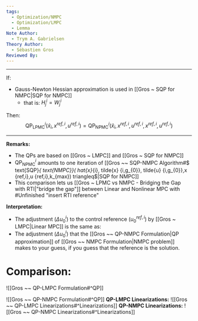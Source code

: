 ```yaml
---
tags:
  - Optimization/NMPC
  - Optimization/LMPC
  - Lemma
Note Author:
  - Trym A. Gabrielsen
Theory Author:
  - Sébastien Gros
Reviewed By:
---
```

---
If:
 - Gauss-Newton Hessian approximation is used in [[Gros ~ SQP for NMPC|SQP for NMPC]]
	 - that is: $H^{i}_{j} = W^{i}_{j}$

Then:
$$\text{QP}^{i}_{\text{LPMC}}(\hat{x}_{i},x^{ref,i},u^{ref,i}) = \text{QP}^{i}_{\text{NPMC}}(\hat{x}_{i},x^{ref,i},u^{ref,i},x^{ref,i},u^{ref,i})$$

---

**Remarks:**
- The QPs are based on [[Gros ~ LMPC]] and [[Gros ~ SQP for NMPC]]
- $\text{QP}^{i}_{\text{NPMC}}$ amounts to one iteration of [[Gros ~~ SQP-NMPC Algorithm#$ text{SQP}_{ text{NMPC}}( hat{x}_{i}, tilde{x} {i,g_{0}}, tilde{u} {i,g_{0}},x {ref,i},u {ref,i},k_{max}) triangleq$|SQP for NMPC]]
- This comparison lets us [[Gros ~ LPMC vs NMPC - Bridging the Gap with RTI|"bridge the gap"]] between Linear and Nonlinear MPC with #Unfinished "insert RTI reference"

**Interpretation:**
- The adjustment ($\Delta u^{i}_{0}$) to the control reference ($u^{ref,i}_{0}$) by [[Gros ~ LMPC|Linear MPC]] is the same as:
- The adjustment ($\Delta u^{i}_{0}$) that the [[Gros ~~ QP-NMPC Formulation|QP approximation]] of [[Gros ~~ NMPC Formulation|NMPC problem]] makes to your guess, if you guess that the reference is the solution.


# Comparison:
![[Gros ~~ QP-LMPC Formulation#^QP]]

![[Gros ~~ QP-NMPC Formulation#^QP]]
**QP-LMPC Linearizations:**
![[Gros ~~ QP-LMPC Linearizations#^Linearizations]]
**QP-NMPC Linearizations:**
![[Gros ~~ QP-NMPC Linearizations#^Linearizations]]


